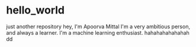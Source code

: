 # hello_world
just another repository
hey, I'm Apoorva Mittal
I'm a very ambitious person, and always a learner.
I'm a machine learning enthusiast.
hahahahahahahah
dd
